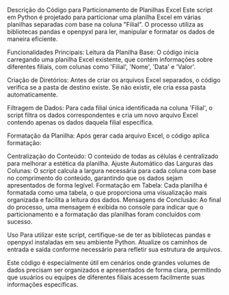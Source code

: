Descrição do Código para Particionamento de Planilhas Excel
Este script em Python é projetado para particionar uma planilha Excel em várias planilhas separadas com base na coluna "Filial". O processo utiliza as bibliotecas pandas e openpyxl para ler, manipular e formatar os dados de maneira eficiente.

Funcionalidades Principais:
Leitura da Planilha Base: O código inicia carregando uma planilha Excel existente, que contém informações sobre diferentes filiais, com colunas como 'Filial', 'Nome', 'Data' e 'Valor'.

Criação de Diretórios: Antes de criar os arquivos Excel separados, o código verifica se a pasta de destino existe. Se não existir, ele cria essa pasta automaticamente.

Filtragem de Dados: Para cada filial única identificada na coluna 'Filial', o script filtra os dados correspondentes e cria um novo arquivo Excel contendo apenas os dados daquela filial específica.

Formatação da Planilha: Após gerar cada arquivo Excel, o código aplica formatação:

Centralização do Conteúdo: O conteúdo de todas as células é centralizado para melhorar a estética da planilha.
Ajuste Automático das Larguras das Colunas: O script calcula a largura necessária para cada coluna com base no comprimento do conteúdo, garantindo que os dados sejam apresentados de forma legível.
Formatação em Tabela: Cada planilha é formatada como uma tabela, o que proporciona uma visualização mais organizada e facilita a leitura dos dados.
Mensagens de Conclusão: Ao final do processo, uma mensagem é exibida no console para indicar que o particionamento e a formatação das planilhas foram concluídos com sucesso.

Uso
Para utilizar este script, certifique-se de ter as bibliotecas pandas e openpyxl instaladas em seu ambiente Python. Atualize os caminhos de entrada e saída conforme necessário para refletir sua estrutura de arquivos.

Este código é especialmente útil em cenários onde grandes volumes de dados precisam ser organizados e apresentados de forma clara, permitindo que usuários ou equipes de diferentes filiais acessem facilmente suas informações específicas.
